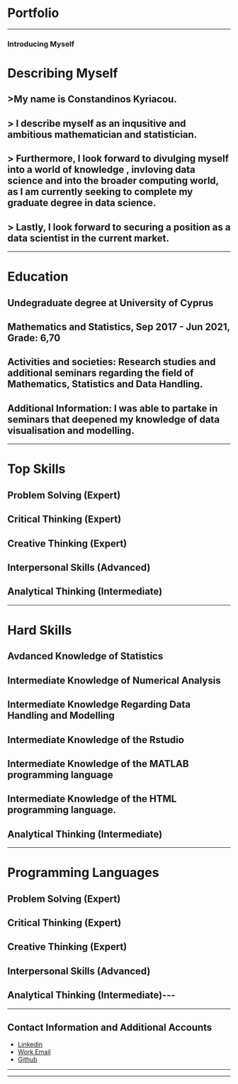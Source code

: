 # Portfolio

---

### Introducing Myself

# **Describing Myself**
## >My name is Constandinos Kyriacou. 
## > I describe myself as an inqusitive and ambitious mathematician and statistician. 
## > Furthermore, I look forward to divulging myself into a world of knowledge , invloving data science and into the broader computing world, as I am currently seeking to complete my graduate degree in data science.
## > Lastly, I look forward to securing a position as a data scientist in the current market.


---
# **Education**

## Undegraduate degree at University of Cyprus
## Mathematics and Statistics, Sep 2017 - Jun 2021, Grade: 6,70
## Activities and societies: Research studies and additional seminars regarding the field of Mathematics, Statistics and Data Handling.
## Additional Information: I was able to partake in seminars that deepened my knowledge of data visualisation and modelling.



---
# **Top Skills**
## Problem Solving (Expert)
## Critical Thinking (Expert)
## Creative Thinking (Expert)
## Interpersonal Skills (Advanced)
## Analytical Thinking (Intermediate)

---
# **Hard Skills**
## Avdanced Knowledge of Statistics
## Intermediate Knowledge of Numerical Analysis
## Intermediate Knowledge Regarding Data Handling and Modelling
## Intermediate Knowledge of the Rstudio
## Intermediate Knowledge of the MATLAB programming language
## Intermediate Knowledge of the HTML programming language.
## Analytical Thinking (Intermediate)

---
# **Programming Languages**
## Problem Solving (Expert)
## Critical Thinking (Expert)
## Creative Thinking (Expert)
## Interpersonal Skills (Advanced)
## Analytical Thinking (Intermediate)---

---

## Contact Information and Additional Accounts

- [Linkedin](https://www.linkedin.com/in/constantinos-kyriacou-datasciencemathstatistics/)
- [Work Email](konstandinoskyriakou@gmail.com)
- [Github](https://github.com/CKyriacou1)


---




---
<p style="font-size:11px">
<!-- Remove above link if you don't want to attibute -->
